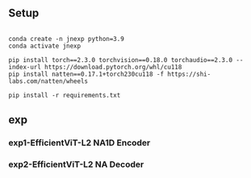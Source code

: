
## Setup

```shell

conda create -n jnexp python=3.9
conda activate jnexp

pip install torch==2.3.0 torchvision==0.18.0 torchaudio==2.3.0 --index-url https://download.pytorch.org/whl/cu118
pip install natten==0.17.1+torch230cu118 -f https://shi-labs.com/natten/wheels

pip install -r requirements.txt
```

## exp

### exp1-EfficientViT-L2 NA1D Encoder

### exp2-EfficientViT-L2 NA Decoder
